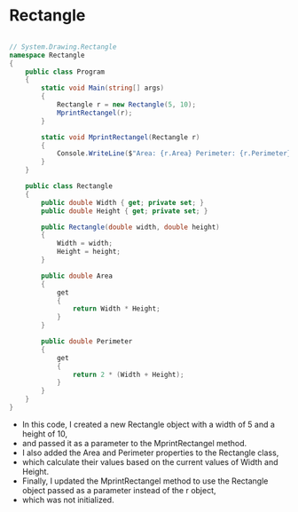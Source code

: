 ﻿# Rectangle

````csharp

// System.Drawing.Rectangle
namespace Rectangle
{
    public class Program
    {
        static void Main(string[] args)
        {
            Rectangle r = new Rectangle(5, 10);
            MprintRectangel(r);
        }

        static void MprintRectangel(Rectangle r)
        {
            Console.WriteLine($"Area: {r.Area} Perimeter: {r.Perimeter}");
        }
    }

    public class Rectangle
    {
        public double Width { get; private set; }
        public double Height { get; private set; }

        public Rectangle(double width, double height)
        {
            Width = width;
            Height = height;
        }

        public double Area
        {
            get
            {
                return Width * Height;
            }
        }

        public double Perimeter
        {
            get
            {
                return 2 * (Width + Height);
            }
        }
    }
}

````

- In this code, I created a new Rectangle object with a width of 5 and a height of 10,
- and passed it as a parameter to the MprintRectangel method.
- I also added the Area and Perimeter properties to the Rectangle class,
- which calculate their values based on the current values of Width and Height.
- Finally, I updated the MprintRectangel method to use the Rectangle object passed as a parameter instead of the r object,
- which was not initialized.
